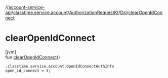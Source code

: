 //[account-service-api](../../../../index.md)/[classtime.service.account](../../index.md)/[AuthorizationRequestKt](../index.md)/[Dsl](index.md)/[clearOpenIdConnect](clear-open-id-connect.md)

# clearOpenIdConnect

[jvm]\
fun [clearOpenIdConnect](clear-open-id-connect.md)()

<code>.classtime.service.account.OpenIdConnectAuthInfo open_id_connect = 3;</code>
